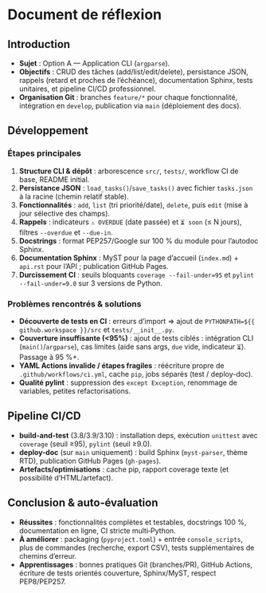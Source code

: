 # Document de réflexion

## Introduction
- **Sujet** : Option A — Application CLI (`argparse`).
- **Objectifs** : CRUD des tâches (add/list/edit/delete), persistance JSON, rappels (retard et proches de l’échéance), documentation Sphinx, tests unitaires, et pipeline CI/CD professionnel.
- **Organisation Git** : branches `feature/*` pour chaque fonctionnalité, intégration en `develop`, publication via `main` (déploiement des docs).

## Développement
### Étapes principales
1. **Structure CLI & dépôt** : arborescence `src/`, `tests/`, workflow CI de base, README initial.
2. **Persistance JSON** : `load_tasks()`/`save_tasks()` avec fichier `tasks.json` à la racine (chemin relatif stable).
3. **Fonctionnalités** : `add`, `list` (tri priorité/date), `delete`, puis `edit` (mise à jour sélective des champs).
4. **Rappels** : indicateurs `⚠️ OVERDUE` (date passée) et `⏳ soon` (≤ N jours), filtres `--overdue` et `--due-in`.
5. **Docstrings** : format PEP257/Google sur 100 % du module pour l’autodoc Sphinx.
6. **Documentation Sphinx** : MyST pour la page d’accueil (`index.md`) + `api.rst` pour l’API ; publication GitHub Pages.
7. **Durcissement CI** : seuils bloquants `coverage --fail-under=95` et `pylint --fail-under=9.0` sur 3 versions de Python.

### Problèmes rencontrés & solutions
- **Découverte de tests en CI** : erreurs d’import ⇒ ajout de `PYTHONPATH=${{ github.workspace }}/src` et `tests/__init__.py`.
- **Couverture insuffisante (<95%)** : ajout de tests ciblés : intégration CLI (`main()`/`argparse`), cas limites (aide sans args, `due` vide, indicateur `⏳`). Passage à 95 %+.
- **YAML Actions invalide / étapes fragiles** : réécriture propre de `.github/workflows/ci.yml`, cache `pip`, jobs séparés (test / deploy-doc).
- **Qualité pylint** : suppression des `except Exception`, renommage de variables, petites refactorisations.

## Pipeline CI/CD
- **build-and-test** (3.8/3.9/3.10) : installation deps, exécution `unittest` avec `coverage` (seuil ≥95), `pylint` (seuil ≥9.0).
- **deploy-doc** (sur `main` uniquement) : build Sphinx (`myst-parser`, thème RTD), publication GitHub Pages (`gh-pages`).
- **Artefacts/optimisations** : cache pip, rapport coverage texte (et possibilité d’HTML/artefact).

## Conclusion & auto‑évaluation
- **Réussites** : fonctionnalités complètes et testables, docstrings 100 %, documentation en ligne, CI stricte multi‑Python.
- **À améliorer** : packaging (`pyproject.toml`) + entrée `console_scripts`, plus de commandes (recherche, export CSV), tests supplémentaires de chemins d’erreur.
- **Apprentissages** : bonnes pratiques Git (branches/PR), GitHub Actions, écriture de tests orientés couverture, Sphinx/MyST, respect PEP8/PEP257.
